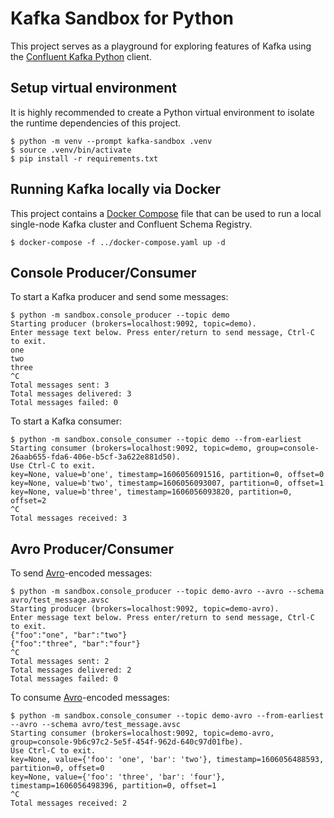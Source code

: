 # Kafka Sandbox for Python

This project serves as a playground for exploring features of Kafka using the 
[Confluent Kafka Python](https://docs.confluent.io/current/clients/confluent-kafka-python/index.html) client.

## Setup virtual environment

It is highly recommended to create a Python virtual environment to isolate the runtime dependencies of this project.
```
$ python -m venv --prompt kafka-sandbox .venv
$ source .venv/bin/activate
$ pip install -r requirements.txt
```

## Running Kafka locally via Docker

This project contains a [Docker Compose](https://docs.docker.com/compose) file that can be used to run a local 
single-node Kafka cluster and Confluent Schema Registry.
```
$ docker-compose -f ../docker-compose.yaml up -d
```

## Console Producer/Consumer

To start a Kafka producer and send some messages:
```
$ python -m sandbox.console_producer --topic demo
Starting producer (brokers=localhost:9092, topic=demo).
Enter message text below. Press enter/return to send message, Ctrl-C to exit.
one
two
three
^C
Total messages sent: 3
Total messages delivered: 3
Total messages failed: 0
```

To start a Kafka consumer:
```
$ python -m sandbox.console_consumer --topic demo --from-earliest
Starting consumer (brokers=localhost:9092, topic=demo, group=console-26aab655-fda6-406e-b5cf-3a622e881d50).
Use Ctrl-C to exit.
key=None, value=b'one', timestamp=1606056091516, partition=0, offset=0
key=None, value=b'two', timestamp=1606056093007, partition=0, offset=1
key=None, value=b'three', timestamp=1606056093820, partition=0, offset=2
^C
Total messages received: 3
```

## Avro Producer/Consumer

To send [Avro](https://avro.apache.org)-encoded messages:
```
$ python -m sandbox.console_producer --topic demo-avro --avro --schema avro/test_message.avsc
Starting producer (brokers=localhost:9092, topic=demo-avro).
Enter message text below. Press enter/return to send message, Ctrl-C to exit.
{"foo":"one", "bar":"two"}
{"foo":"three", "bar":"four"}
^C
Total messages sent: 2
Total messages delivered: 2
Total messages failed: 0
```

To consume [Avro](https://avro.apache.org)-encoded messages:
```
$ python -m sandbox.console_consumer --topic demo-avro --from-earliest --avro --schema avro/test_message.avsc
Starting consumer (brokers=localhost:9092, topic=demo-avro, group=console-9b6c97c2-5e5f-454f-962d-640c97d01fbe).
Use Ctrl-C to exit.
key=None, value={'foo': 'one', 'bar': 'two'}, timestamp=1606056488593, partition=0, offset=0
key=None, value={'foo': 'three', 'bar': 'four'}, timestamp=1606056498396, partition=0, offset=1
^C
Total messages received: 2
```
